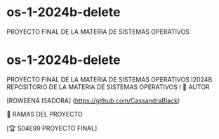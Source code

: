 # os-1-2024b-delete
PROYECTO FINAL DE LA MATERIA DE SISTEMAS OPERATIVOS 
# os-1-2024b-delete
PROYECTO FINAL DE LA MATERIA DE SISTEMAS OPERATIVOS I2024B
REPOSITORIO DE LA MATERIA DE SISTEMAS OPERATIVOS I
👲 AUTOR

[ROWEENA ISADORA]
(https://github.com/CassandraBlack)

🌿 RAMAS DEL PROYECTO


[🏆 S04E99 PROYECTO FINAL] 
